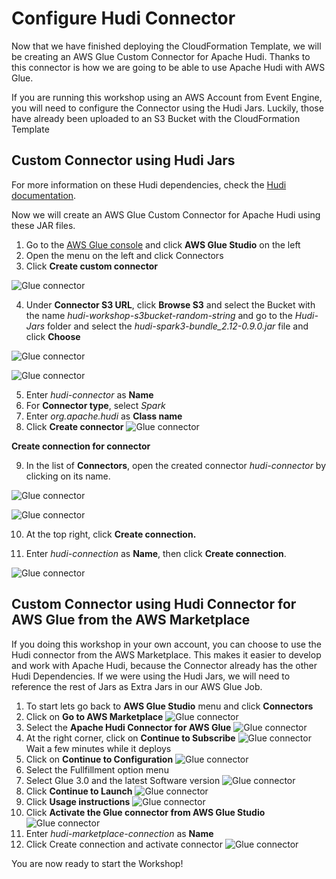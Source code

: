 # Configure Hudi Connector

Now that we have finished deploying the CloudFormation Template, we will be creating an AWS Glue Custom Connector for Apache Hudi. Thanks to this connector is how we are going to be able to use Apache Hudi with AWS Glue. 

If you are running this workshop using an AWS Account from Event Engine, you will need to configure the Connector using the Hudi Jars. Luckily, those have already been uploaded to an S3 Bucket with the CloudFormation Template

## Custom Connector using Hudi Jars

For more information on these Hudi dependencies, check the [Hudi documentation](https://hudi.apache.org/docs/quick-start-guide/).

Now we will create an AWS Glue Custom Connector for Apache Hudi using these JAR files.

1. Go to the [AWS Glue console](https://console.aws.amazon.com/glue/) and click **AWS Glue Studio** on the left
2. Open the menu on the left and click Connectors
3. Click **Create custom connector**

![Glue connector](img/glue-connectors-1.png)

4. Under **Connector S3 URL**, click **Browse S3** and select the Bucket with the name *hudi-workshop-s3bucket-random-string* and go to the *Hudi-Jars* folder and select the *hudi-spark3-bundle_2.12-0.9.0.jar* file and click **Choose**

![Glue connector](img/glue-connectors-2.png)

![Glue connector](img/glue-connectors-3.png)

5. Enter *hudi-connector* as **Name**
6. For **Connector type**, select *Spark*
7. Enter *org.apache.hudi* as **Class name**
8. Click **Create connector**
![Glue connector](img/glue-connectors-4.png)

**Create connection for connector**

9. In the list of **Connectors**, open the created connector *hudi-connector* by clicking on its name.

![Glue connector](img/glue-connectors-5.png)

![Glue connector](img/glue-connectors-6.png)

10. At the top right, click **Create connection.**

11. Enter *hudi-connection* as **Name**, then click **Create connection**.

![Glue connector](img/glue-connectors-7.png)

## Custom Connector using Hudi Connector for AWS Glue from the AWS Marketplace

If you doing this workshop in your own account, you can choose to use the Hudi connector from the AWS Marketplace. This makes it easier to develop and work with Apache Hudi, because the Connector already has the other Hudi Dependencies. If we were using the Hudi Jars, we will need to reference the rest of Jars as Extra Jars in our AWS Glue Job.

1. To start lets go back to **AWS Glue Studio** menu and click **Connectors**
2. Click on **Go to AWS Marketplace**
![Glue connector](img/glue-connectors-8.png)
3. Select the **Apache Hudi Connector for AWS Glue**
![Glue connector](img/glue-connectors-9.png)
4. At the right corner, click on **Continue to Subscribe**
![Glue connector](img/glue-connectors-10.png)
Wait a few minutes while it deploys
5. Click on **Continue to Configuration**
![Glue connector](img/glue-connectors-11.png)
6. Select the Fullfillment option menu
7. Select Glue 3.0 and the latest Software version
![Glue connector](img/glue-connectors-12.png)
8. Click **Continue to Launch**
![Glue connector](img/glue-connectors-13.png)
9. Click **Usage instructions**
![Glue connector](img/glue-connectors-14.png)
10. Click **Activate the Glue connector from AWS Glue Studio**
![Glue connector](img/glue-connectors-15.png)
11. Enter *hudi-marketplace-connection* as **Name**
12. Click Create connection and activate connector
![Glue connector](img/glue-connectors-16.png)

You are now ready to start the Workshop!


